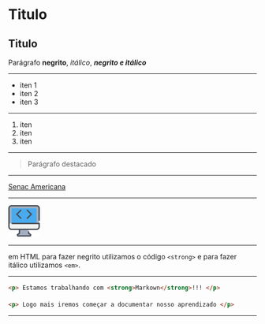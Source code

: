 <!-- Bora começar -->

<!-- Markdown -->

# Titulo
## Titulo

Parágrafo **negrito**, *itálico*, ***negrito e itálico***


---

- iten 1
- iten 2 
- iten 3

---

1. iten
1. iten
1. iten

---

> Parágrafo destacado

---

[Senac Americana](https://www.sp.senac.br/)

---

![ícone dev](icone.png)

---

em HTML para fazer negrito utilizamos o código `<strong>` e para fazer itálico utilizamos `<em>`.

---

``` html
<p> Estamos trabalhando com <strong>Markown</strong>!!! </p>

<p> Logo mais iremos começar a documentar nosso aprendizado </p>

```

---

